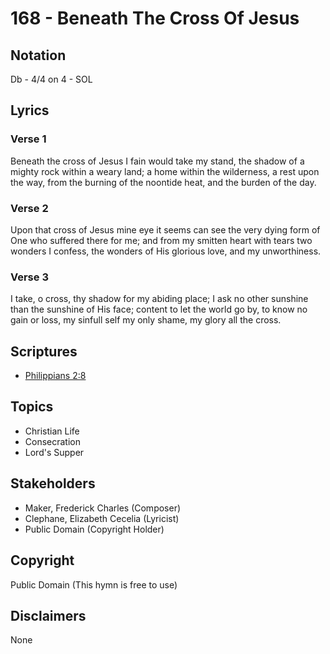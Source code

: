 # 168 - Beneath The Cross Of Jesus

## Notation

Db - 4/4 on 4 - SOL

## Lyrics

### Verse 1

Beneath the cross of Jesus I fain would take my stand, the shadow of a mighty rock within a weary land; a home within the wilderness, a rest upon the way, from the burning of the noontide heat, and the burden of the day.

### Verse 2

Upon that cross of Jesus mine eye it seems can see the very dying form of One who suffered there for me; and from my smitten heart with tears two wonders I confess, the wonders of His glorious love, and my unworthiness.

### Verse 3

I take, o cross, thy shadow for my abiding place; I ask no other sunshine than the sunshine of His face; content to let the world go by, to know no gain or loss, my sinfull self my only shame, my glory all the cross.


## Scriptures

- [Philippians 2:8](https://www.biblegateway.com/passage/?search=Philippians%202%3A8)

## Topics

- Christian Life
- Consecration
- Lord's Supper

## Stakeholders

- Maker, Frederick Charles (Composer)
- Clephane, Elizabeth Cecelia (Lyricist)
- Public Domain (Copyright Holder)

## Copyright

Public Domain
(This hymn is free to use)

## Disclaimers

None

